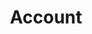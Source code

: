 ---
title: Account
description: On this page you can log in to your Kotatsu Sync Service account.
lastUpdated: false
editLink: false
prev: false
next: false
footer: false
---